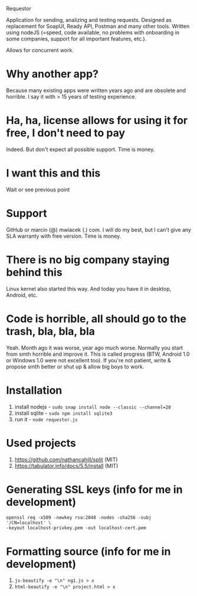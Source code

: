 Requestor

Application for sending, analizing and testing requests. Designed
as replacement for SoapUI, Ready API, Postman and many other tools.
Written using nodeJS (=speed, code available, no problems with
onboarding in some companies, support for all important features, etc.).

Allows for concurrent work.

# Why another app?
Because many existing apps were written years ago and are obsolete
and horrible. I say it with > 15 years of testing experience.

# Ha, ha, license allows for using it for free, I don't need to pay
Indeed. But don't expect all possible support. Time is money.

# I want this and this
Wait or see previous point

# Support
GitHub or marcin (@) mwiacek (.) com. I will do my best, but I can't give
any SLA warranty with free version. Time is money.

# There is no big company staying behind this
Linux kernel also started this way. And today you have it in desktop,
Android, etc.

# Code is horrible, all should go to the trash, bla, bla, bla
Yeah. Month ago it was worse, year ago much worse. Normally you start from
smth horrible and improve it. This is called progress (BTW, Android 1.0 or
Windows 1.0 were not excellent too). If you're not patient, write & propose
smth better or shut up & allow big boys to work.

# Installation
1. install nodejs - ```sudo snap install node --classic --channel=20```
2. install sqlite - ```sudo npm install sqlite3```
3. run it - ```node requestor.js```

# Used projects
1. https://github.com/nathancahill/split (MIT)
2. https://tabulator.info/docs/5.5/install (MIT)

# Generating SSL keys (info for me in development)
```
openssl req -x509 -newkey rsa:2048 -nodes -sha256 -subj '/CN=localhost' \
-keyout localhost-privkey.pem -out localhost-cert.pem
```

# Formatting source (info for me in development)
1. ```js-beautify -e "\n" ng1.js > x```
2. ```html-beautify -e "\n" project.html > x```
